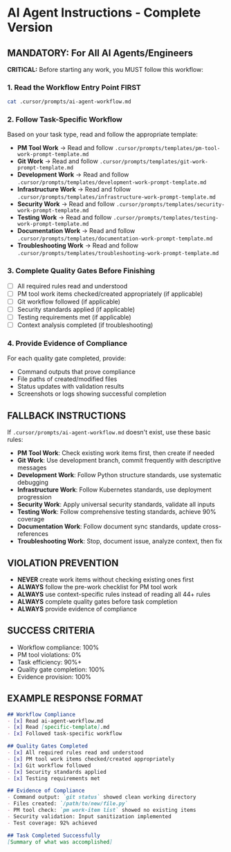 # AI Agent Instructions - Complete Version

## MANDATORY: For All AI Agents/Engineers

**CRITICAL:** Before starting any work, you MUST follow this workflow:

### 1. Read the Workflow Entry Point FIRST
```bash
cat .cursor/prompts/ai-agent-workflow.md
```

### 2. Follow Task-Specific Workflow
Based on your task type, read and follow the appropriate template:

- **PM Tool Work** → Read and follow `.cursor/prompts/templates/pm-tool-work-prompt-template.md`
- **Git Work** → Read and follow `.cursor/prompts/templates/git-work-prompt-template.md`
- **Development Work** → Read and follow `.cursor/prompts/templates/development-work-prompt-template.md`
- **Infrastructure Work** → Read and follow `.cursor/prompts/templates/infrastructure-work-prompt-template.md`
- **Security Work** → Read and follow `.cursor/prompts/templates/security-work-prompt-template.md`
- **Testing Work** → Read and follow `.cursor/prompts/templates/testing-work-prompt-template.md`
- **Documentation Work** → Read and follow `.cursor/prompts/templates/documentation-work-prompt-template.md`
- **Troubleshooting Work** → Read and follow `.cursor/prompts/templates/troubleshooting-work-prompt-template.md`

### 3. Complete Quality Gates Before Finishing
- [ ] All required rules read and understood
- [ ] PM tool work items checked/created appropriately (if applicable)
- [ ] Git workflow followed (if applicable)
- [ ] Security standards applied (if applicable)
- [ ] Testing requirements met (if applicable)
- [ ] Context analysis completed (if troubleshooting)

### 4. Provide Evidence of Compliance
For each quality gate completed, provide:
- Command outputs that prove compliance
- File paths of created/modified files
- Status updates with validation results
- Screenshots or logs showing successful completion

## FALLBACK INSTRUCTIONS
If `.cursor/prompts/ai-agent-workflow.md` doesn't exist, use these basic rules:
- **PM Tool Work**: Check existing work items first, then create if needed
- **Git Work**: Use development branch, commit frequently with descriptive messages
- **Development Work**: Follow Python structure standards, use systematic debugging
- **Infrastructure Work**: Follow Kubernetes standards, use deployment progression
- **Security Work**: Apply universal security standards, validate all inputs
- **Testing Work**: Follow comprehensive testing standards, achieve 90% coverage
- **Documentation Work**: Follow document sync standards, update cross-references
- **Troubleshooting Work**: Stop, document issue, analyze context, then fix

## VIOLATION PREVENTION
- **NEVER** create work items without checking existing ones first
- **ALWAYS** follow the pre-work checklist for PM tool work
- **ALWAYS** use context-specific rules instead of reading all 44+ rules
- **ALWAYS** complete quality gates before task completion
- **ALWAYS** provide evidence of compliance

## SUCCESS CRITERIA
- Workflow compliance: 100%
- PM tool violations: 0%
- Task efficiency: 90%+
- Quality gate completion: 100%
- Evidence provision: 100%

## EXAMPLE RESPONSE FORMAT
```markdown
## Workflow Compliance
- [x] Read ai-agent-workflow.md
- [x] Read [specific-template].md
- [x] Followed task-specific workflow

## Quality Gates Completed
- [x] All required rules read and understood
- [x] PM tool work items checked/created appropriately
- [x] Git workflow followed
- [x] Security standards applied
- [x] Testing requirements met

## Evidence of Compliance
- Command output: `git status` showed clean working directory
- Files created: `/path/to/new/file.py`
- PM tool check: `pm work-item list` showed no existing items
- Security validation: Input sanitization implemented
- Test coverage: 92% achieved

## Task Completed Successfully
[Summary of what was accomplished]
```
